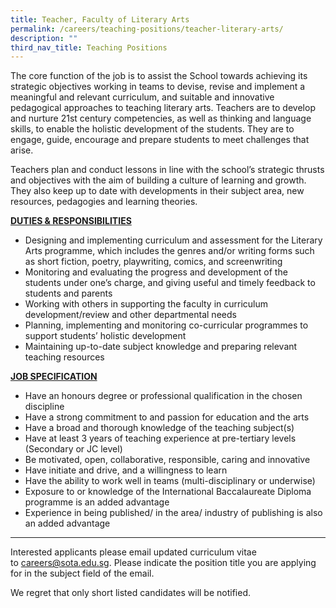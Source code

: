```yaml
---
title: Teacher, Faculty of Literary Arts
permalink: /careers/teaching-positions/teacher-literary-arts/
description: ""
third_nav_title: Teaching Positions
---
```

The core function of the job is to assist the School towards achieving its strategic objectives working in teams to devise, revise and implement a meaningful and relevant curriculum, and suitable and innovative pedagogical approaches to teaching literary arts. Teachers are to develop and nurture 21st century competencies, as well as thinking and language skills, to enable the holistic development of the students. They are to engage, guide, encourage and prepare students to meet challenges that arise.  
  
Teachers plan and conduct lessons in line with the school’s strategic thrusts and objectives with the aim of building a culture of learning and growth. They also keep up to date with developments in their subject area, new resources, pedagogies and learning theories.

  
<b><u>DUTIES &amp; RESPONSIBILITIES</u></b>

*   Designing and implementing curriculum and assessment for the Literary Arts programme, which includes the genres and/or writing forms such as short fiction, poetry, playwriting, comics, and screenwriting
*   Monitoring and evaluating the progress and development of the students under one’s charge, and giving useful and timely feedback to students and parents
*   Working with others in supporting the faculty in curriculum development/review and other departmental needs
*   Planning, implementing and monitoring co-curricular programmes to support students’ holistic development
*   Maintaining up-to-date subject knowledge and preparing relevant teaching resources

  
<b><u>JOB SPECIFICATION</u></b>

*   Have an honours degree or professional qualification in the chosen discipline
*   Have a strong commitment to and passion for education and the arts
*   Have a broad and thorough knowledge of the teaching subject(s)
*   Have at least 3 years of teaching experience at pre-tertiary levels (Secondary or JC level)
*   Be motivated, open, collaborative, responsible, caring and innovative
*   Have initiate and drive, and a willingness to learn
*   Have the ability to work well in teams (multi-disciplinary or underwise)
*   Exposure to or knowledge of the International Baccalaureate Diploma programme is an added advantage
*   Experience in being published/ in the area/ industry of publishing is also an added advantage

  

* * *

Interested applicants please email updated curriculum vitae to&nbsp;[careers@sota.edu.sg](mailto:careers@sota.edu.sg). Please indicate the position title you are applying for in the subject field of the email.  
  
We regret that only short listed candidates will be notified.